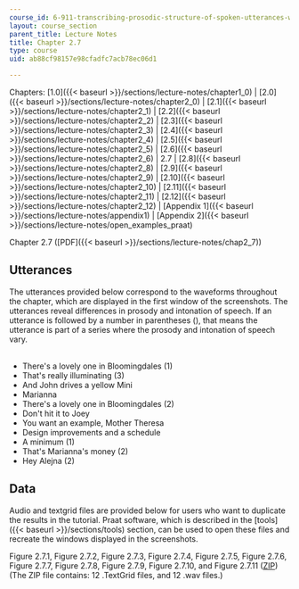 ```yaml
---
course_id: 6-911-transcribing-prosodic-structure-of-spoken-utterances-with-tobi-january-iap-2006
layout: course_section
parent_title: Lecture Notes
title: Chapter 2.7
type: course
uid: ab88cf98157e98cfadfc7acb78ec06d1

---
```


Chapters: [1.0]({{< baseurl >}}/sections/lecture-notes/chapter1_0) | [2.0]({{< baseurl >}}/sections/lecture-notes/chapter2_0) | [2.1]({{< baseurl >}}/sections/lecture-notes/chapter2_1) | [2.2]({{< baseurl >}}/sections/lecture-notes/chapter2_2) | [2.3]({{< baseurl >}}/sections/lecture-notes/chapter2_3) | [2.4]({{< baseurl >}}/sections/lecture-notes/chapter2_4) | [2.5]({{< baseurl >}}/sections/lecture-notes/chapter2_5) | [2.6]({{< baseurl >}}/sections/lecture-notes/chapter2_6) | 2.7 | [2.8]({{< baseurl >}}/sections/lecture-notes/chapter2_8) | [2.9]({{< baseurl >}}/sections/lecture-notes/chapter2_9) | [2.10]({{< baseurl >}}/sections/lecture-notes/chapter2_10) | [2.11]({{< baseurl >}}/sections/lecture-notes/chapter2_11) | [2.12]({{< baseurl >}}/sections/lecture-notes/chapter2_12) | [Appendix 1]({{< baseurl >}}/sections/lecture-notes/appendix1) | [Appendix 2]({{< baseurl >}}/sections/lecture-notes/open_examples_praat)

Chapter 2.7 ([PDF]({{< baseurl >}}/sections/lecture-notes/chap2_7))

Utterances
----------

The utterances provided below correspond to the waveforms throughout the chapter, which are displayed in the first window of the screenshots. The utterances reveal differences in prosody and intonation of speech. If an utterance is followed by a number in parentheses (), that means the utterance is part of a series where the prosody and intonation of speech vary.  
 

*   There's a lovely one in Bloomingdales (1)
*   That's really illuminating (3)
*   And John drives a yellow Mini
*   Marianna
*   There's a lovely one in Bloomingdales (2)
*   Don't hit it to Joey
*   You want an example, Mother Theresa
*   Design improvements and a schedule
*   A minimum (1)
*   That's Marianna's money (2)
*   Hey Alejna (2)

Data
----

Audio and textgrid files are provided below for users who want to duplicate the results in the tutorial. Praat software, which is described in the [tools]({{< baseurl >}}/sections/tools) section, can be used to open these files and recreate the windows displayed in the screenshots.

Figure 2.7.1, Figure 2.7.2, Figure 2.7.3, Figure 2.7.4, Figure 2.7.5, Figure 2.7.6, Figure 2.7.7, Figure 2.7.8, Figure 2.7.9, Figure 2.7.10, and Figure 2.7.11 ([ZIP](/coursemedia/6-911-transcribing-prosodic-structure-of-spoken-utterances-with-tobi-january-iap-2006/0c91838ec0305be1b3cf23aa5a620f8e_chap27.zip)) (The ZIP file contains: 12 .TextGrid files, and 12 .wav files.)